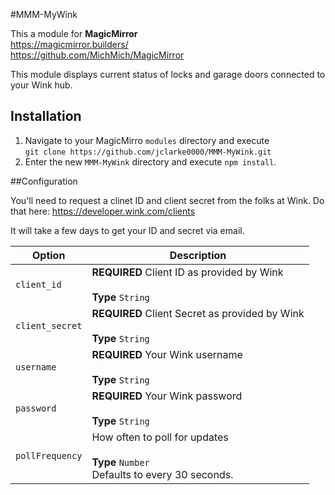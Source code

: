 #MMM-MyWink

This a module for <strong>MagicMirror</strong><br>
https://magicmirror.builders/<br>
https://github.com/MichMich/MagicMirror

This module displays current status of locks and garage doors connected to your Wink hub.

## Installation

1. Navigate to your MagicMirro `modules` directory and execute<br>
`git clone https://github.com/jclarke0000/MMM-MyWink.git`
2. Enter the new `MMM-MyWink` directory and execute `npm install`.

##Configuration

You'll need to request a clinet ID and client secret from the folks at Wink.  Do that here:
https://developer.wink.com/clients

It will take a few days to get your ID and secret via email.

<table>
  <thead>
    <tr>
      <th>Option</th>
      <th>Description</th>
    </tr>
  </thead>
  <tbody>
    <tr>
      <td><code>client_id</code></td>
      <td><strong>REQUIRED</strong> Client ID as provided by Wink<br><br><strong>Type</strong> <code>String</code></td>
    </tr>
    <tr>
      <td><code>client_secret</code></td>
      <td><strong>REQUIRED</strong> Client Secret as provided by Wink<br><br><strong>Type</strong> <code>String</code></td>
    </tr>
    <tr>
      <td><code>username</code></td>
      <td><strong>REQUIRED</strong> Your Wink username<br><br><strong>Type</strong> <code>String</code></td>
    </tr>
    <tr>
      <td><code>password</code></td>
      <td><strong>REQUIRED</strong> Your Wink password<br><br><strong>Type</strong> <code>String</code></td>
    </tr>
    <tr>
      <td><code>pollFrequency</code></td>
      <td>How often to poll for updates<br><br><strong>Type</strong> <code>Number</code><br>Defaults to every 30 seconds.</td>
    </tr>
  </tbody>
</table>


